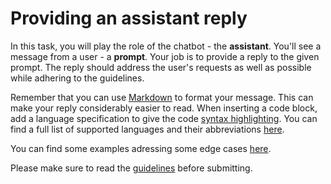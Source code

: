 # Providing an assistant reply

In this task, you will play the role of the chatbot - the **assistant**. You'll
see a message from a user - a **prompt**. Your job is to provide a reply to the
given prompt. The reply should address the user's requests as well as possible
while adhering to the guidelines.

Remember that you can use [Markdown](https://www.markdownguide.org/basic-syntax)
to format your message. This can make your reply considerably easier to read.
When inserting a code block, add a language specification to give the code
[syntax highlighting](https://www.markdownguide.org/extended-syntax/#syntax-highlighting).
You can find a full list of supported languages and their abbreviations
[here](https://github.com/jincheng9/markdown_supported_languages#heres-a-full-list-of-supported-languages).

You can find some examples adressing some edge cases
[here](https://projects.laion.ai/Open-Assistant/docs/guides/examples).

Please make sure to read the
[guidelines](https://projects.laion.ai/Open-Assistant/docs/guides/guidelines#assistant-reply)
before submitting.
